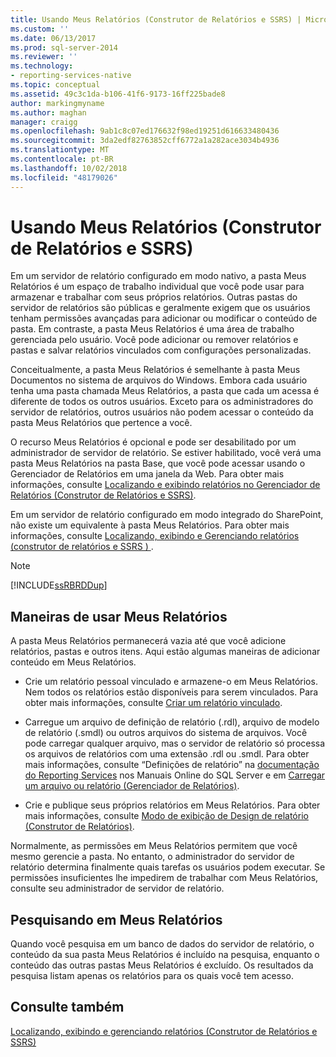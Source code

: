 ```yaml
---
title: Usando Meus Relatórios (Construtor de Relatórios e SSRS) | Microsoft Docs
ms.custom: ''
ms.date: 06/13/2017
ms.prod: sql-server-2014
ms.reviewer: ''
ms.technology:
- reporting-services-native
ms.topic: conceptual
ms.assetid: 49c3c1da-b106-41f6-9173-16ff225bade8
author: markingmyname
ms.author: maghan
manager: craigg
ms.openlocfilehash: 9ab1c8c07ed176632f98ed19251d616633480436
ms.sourcegitcommit: 3da2edf82763852cff6772a1a282ace3034b4936
ms.translationtype: MT
ms.contentlocale: pt-BR
ms.lasthandoff: 10/02/2018
ms.locfileid: "48179026"
---
```

# <a name="using-my-reports-report-builder-and-ssrs"></a>Usando Meus Relatórios (Construtor de Relatórios e SSRS)
  Em um servidor de relatório configurado em modo nativo, a pasta Meus Relatórios é um espaço de trabalho individual que você pode usar para armazenar e trabalhar com seus próprios relatórios. Outras pastas do servidor de relatórios são públicas e geralmente exigem que os usuários tenham permissões avançadas para adicionar ou modificar o conteúdo de pasta. Em contraste, a pasta Meus Relatórios é uma área de trabalho gerenciada pelo usuário. Você pode adicionar ou remover relatórios e pastas e salvar relatórios vinculados com configurações personalizadas.  
  
 Conceitualmente, a pasta Meus Relatórios é semelhante à pasta Meus Documentos no sistema de arquivos do Windows. Embora cada usuário tenha uma pasta chamada Meus Relatórios, a pasta que cada um acessa é diferente de todos os outros usuários. Exceto para os administradores do servidor de relatórios, outros usuários não podem acessar o conteúdo da pasta Meus Relatórios que pertence a você.  
  
 O recurso Meus Relatórios é opcional e pode ser desabilitado por um administrador de servidor de relatório. Se estiver habilitado, você verá uma pasta Meus Relatórios na pasta Base, que você pode acessar usando o Gerenciador de Relatórios em uma janela da Web. Para obter mais informações, consulte [Localizando e exibindo relatórios no Gerenciador de Relatórios &#40;Construtor de Relatórios e SSRS&#41;](finding-and-viewing-reports-in-the-web-portal-report-builder-and-ssrs.md).  
  
 Em um servidor de relatório configurado em modo integrado do SharePoint, não existe um equivalente à pasta Meus Relatórios. Para obter mais informações, consulte [Localizando, exibindo e Gerenciando relatórios &#40;construtor de relatórios e SSRS &#41; ](finding-viewing-and-managing-reports-report-builder-and-ssrs.md).  
  
> [!NOTE]  
>  [!INCLUDE[ssRBRDDup](../../includes/ssrbrddup-md.md)]  
  
## <a name="ways-to-use-my-reports"></a>Maneiras de usar Meus Relatórios  
 A pasta Meus Relatórios permanecerá vazia até que você adicione relatórios, pastas e outros itens. Aqui estão algumas maneiras de adicionar conteúdo em Meus Relatórios.  
  
-   Crie um relatório pessoal vinculado e armazene-o em Meus Relatórios. Nem todos os relatórios estão disponíveis para serem vinculados. Para obter mais informações, consulte [Criar um relatório vinculado](../reports/create-a-linked-report.md).  
  
-   Carregue um arquivo de definição de relatório (.rdl), arquivo de modelo de relatório (.smdl) ou outros arquivos do sistema de arquivos. Você pode carregar qualquer arquivo, mas o servidor de relatório só processa os arquivos de relatórios com uma extensão .rdl ou .smdl. Para obter mais informações, consulte “Definições de relatório” na [documentação do Reporting Services](http://go.microsoft.com/fwlink/?linkid=121312) nos Manuais Online do SQL Server e em [Carregar um arquivo ou relatório &#40;Gerenciador de Relatórios&#41;](../reports/upload-a-file-or-report-report-manager.md).  
  
-   Crie e publique seus próprios relatórios em Meus Relatórios. Para obter mais informações, consulte [Modo de exibição de Design de relatório &#40;Construtor de Relatórios&#41;](report-design-view-report-builder.md).  
  
 Normalmente, as permissões em Meus Relatórios permitem que você mesmo gerencie a pasta. No entanto, o administrador do servidor de relatório determina finalmente quais tarefas os usuários podem executar. Se permissões insuficientes lhe impedirem de trabalhar com Meus Relatórios, consulte seu administrador de servidor de relatório.  
  
## <a name="searching-my-reports"></a>Pesquisando em Meus Relatórios  
 Quando você pesquisa em um banco de dados do servidor de relatório, o conteúdo da sua pasta Meus Relatórios é incluído na pesquisa, enquanto o conteúdo das outras pastas Meus Relatórios é excluído. Os resultados da pesquisa listam apenas os relatórios para os quais você tem acesso.  
  
## <a name="see-also"></a>Consulte também  
 [Localizando, exibindo e gerenciando relatórios &#40;Construtor de Relatórios e SSRS&#41;](finding-viewing-and-managing-reports-report-builder-and-ssrs.md)  
  
  
